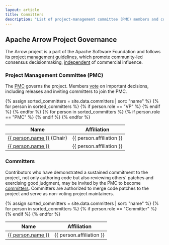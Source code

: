 ```yaml
---
layout: article
title: Committers
description: "List of project-management committee (PMC) members and committers on the Apache Arrow project."
---
```


## Apache Arrow Project Governance

The Arrow project is a part of the Apache Software Foundation and follows its [project management guidelines](https://www.apache.org/foundation/how-it-works.html#management), which promote community-led consensus decisionmaking, [independent](http://community.apache.org/projectIndependence.html) of commercial influence.

### Project Management Committee (PMC)

The [PMC](https://www.apache.org/foundation/how-it-works.html#pmc-members) governs the project. Members [vote](https://www.apache.org/foundation/voting.html) on important decisions, including releases and inviting committers to join the PMC.

<table class="table table-striped"><thead>
<tr>
<th>Name</th>
<th>Affiliation</th>
</tr>
</thead><tbody>
  {% assign sorted_committers = site.data.committers | sort: "name" %}
  {% for person in sorted_committers %}
    {% if person.role == "VP" %}
  <tr>
    <td><a href="https://people.apache.org/phonebook.html?uid={{ person.alias }}">{{ person.name }}</a> (Chair)</td>
    <td>{{ person.affiliation }}</td>
  </tr>
    {% endif %}
  {% endfor %}
  {% for person in sorted_committers %}
    {% if person.role == "PMC" %}
  <tr>
    <td><a href="https://people.apache.org/phonebook.html?uid={{ person.alias }}">{{ person.name }}</a></td>
    <td>{{ person.affiliation }}</td>
  </tr>
    {% endif %}
  {% endfor %}
</tbody></table>

### Committers

Contributors who have demonstrated a sustained commitment to the project, not only authoring code but also reviewing others' patches and exercising good judgment, may be invited by the PMC to become [committers](https://www.apache.org/foundation/how-it-works.html#committers). Committers are authorized to merge code patches to the project and serve as non-voting project maintainers.

<table class="table table-striped"><thead>
<tr>
<th>Name</th>
<th>Affiliation</th>
</tr>
</thead><tbody>
  {% assign sorted_committers = site.data.committers | sort: "name" %}
  {% for person in sorted_committers %}
    {% if person.role == "Committer" %}
  <tr>
    <td><a href="https://people.apache.org/phonebook.html?uid={{ person.alias }}">{{ person.name }}</a></td>
    <td>{{ person.affiliation }}</td>
  </tr>
    {% endif %}
  {% endfor %}
</tbody></table>
